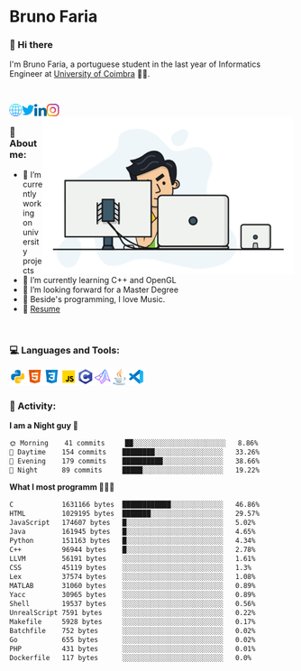 # Bruno Faria

### 👋 Hi there

I'm Bruno Faria, a portuguese student in the last year of Informatics Engineer at [University of Coimbra](uc.pt/en) 👨‍🎓.

<br/>

[<img align="left" width="22px" alt="Website" src="https://github.com/brunofaria1322/brunofaria1322/blob/master/assets/social/global.svg"/>][website]
[<img align="left" width="22px" alt="Twitter" src="https://github.com/brunofaria1322/brunofaria1322/blob/master/assets/social/twitter.svg"/>][twitter]
[<img align="left" width="22px" alt="LinkedIn" src="https://github.com/brunofaria1322/brunofaria1322/blob/master/assets/social/linkedin.svg"/>][linkedin]
[<img align="left" width="22px" alt="Instagram" src="https://github.com/brunofaria1322/brunofaria1322/blob/master/assets/social/instagram.svg"/>][instagram]

<img align="right" height = "280" alt="GIF" src="https://github.com/brunofaria1322/brunofaria1322/blob/master/assets/animation.gif"/>

<br />

### 📕 About me:

- 🔭 I’m currently working on university projects
- 🌱 I’m currently learning C++ and OpenGL
- 💼 I’m looking forward for a Master Degree
- 💙 Beside's programming, I love Music.
- 📝 [Resume](https://en.wikipedia.org/wiki/HTTP_404)


<br />

### 💻 Languages and Tools:

<img align="left" width="30px" alt= "Python" src="https://github.com/brunofaria1322/brunofaria1322/blob/master/assets/skills/python.svg"/>
<img align="left" width="30px" alt= "Html5" src="https://github.com/brunofaria1322/brunofaria1322/blob/master/assets/skills/html5.svg"/>
<img align="left" width="30px" alt= "Css3" src="https://github.com/brunofaria1322/brunofaria1322/blob/master/assets/skills/css3.svg"/>
<img align="left" width="30px" alt= "JavaScript" src="https://github.com/brunofaria1322/brunofaria1322/blob/master/assets/skills/javascript.svg"/>
<img align="left" width="30px" alt= "C" src="https://github.com/brunofaria1322/brunofaria1322/blob/master/assets/skills/c.svg"/>
<img align="left" width="30px" alt= "Matlab" src="https://github.com/brunofaria1322/brunofaria1322/blob/master/assets/skills/matlab.svg"/>
<img align="left" width="30px" alt= "Java" src="https://github.com/brunofaria1322/brunofaria1322/blob/master/assets/skills/java.svg"/>
<img align="left" width="30px" alt= "Visual Studio Code" src="https://github.com/brunofaria1322/brunofaria1322/blob/master/assets/skills/vscode.svg"/>

<br />
<br />

### 🚩 Activity:

<!--START_SECTION:stats-->
**I am a Night guy 🌙** 

```text
🌞 Morning    41 commits     ██░░░░░░░░░░░░░░░░░░░░░░░	8.86% 
🌆 Daytime    154 commits    ████████░░░░░░░░░░░░░░░░░	33.26% 
🌃 Evening    179 commits    ██████████░░░░░░░░░░░░░░░	38.66% 
🌙 Night      89 commits     █████░░░░░░░░░░░░░░░░░░░░	19.22%

```
**What I most programm 👨🏽‍💻** 

```text
C            1631166 bytes  ████████████░░░░░░░░░░░░░	46.86% 
HTML         1029195 bytes  ███████░░░░░░░░░░░░░░░░░░	29.57% 
JavaScript   174607 bytes   █░░░░░░░░░░░░░░░░░░░░░░░░	5.02% 
Java         161945 bytes   █░░░░░░░░░░░░░░░░░░░░░░░░	4.65% 
Python       151163 bytes   █░░░░░░░░░░░░░░░░░░░░░░░░	4.34% 
C++          96944 bytes    █░░░░░░░░░░░░░░░░░░░░░░░░	2.78% 
LLVM         56191 bytes    ░░░░░░░░░░░░░░░░░░░░░░░░░	1.61% 
CSS          45119 bytes    ░░░░░░░░░░░░░░░░░░░░░░░░░	1.3% 
Lex          37574 bytes    ░░░░░░░░░░░░░░░░░░░░░░░░░	1.08% 
MATLAB       31060 bytes    ░░░░░░░░░░░░░░░░░░░░░░░░░	0.89% 
Yacc         30965 bytes    ░░░░░░░░░░░░░░░░░░░░░░░░░	0.89% 
Shell        19537 bytes    ░░░░░░░░░░░░░░░░░░░░░░░░░	0.56% 
UnrealScript 7591 bytes     ░░░░░░░░░░░░░░░░░░░░░░░░░	0.22% 
Makefile     5928 bytes     ░░░░░░░░░░░░░░░░░░░░░░░░░	0.17% 
Batchfile    752 bytes      ░░░░░░░░░░░░░░░░░░░░░░░░░	0.02% 
Go           655 bytes      ░░░░░░░░░░░░░░░░░░░░░░░░░	0.02% 
PHP          431 bytes      ░░░░░░░░░░░░░░░░░░░░░░░░░	0.01% 
Dockerfile   117 bytes      ░░░░░░░░░░░░░░░░░░░░░░░░░	0.0%
```


<!--END_SECTION:stats-->


[website]: https://brunofaria1322.github.io
[twitter]: https://twitter.com/brunofaria_1322
[instagram]: https://instagram.com/brunofaria_1322
[linkedin]: https://linkedin.com/in/bruno-faria
